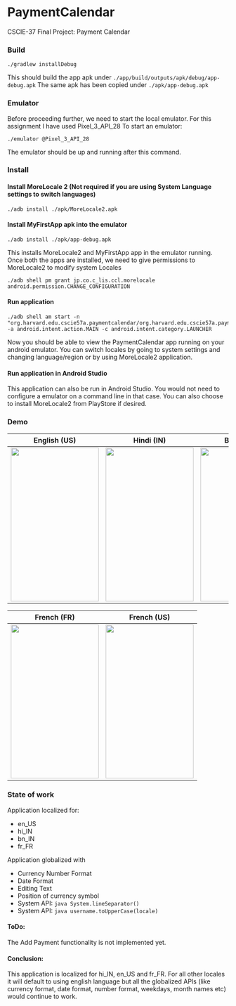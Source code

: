 # PaymentCalendar
CSCIE-37 Final Project: Payment Calendar

### Build
```shell
./gradlew installDebug
```
This should build the app apk under `./app/build/outputs/apk/debug/app-debug.apk`
The same apk has been copied under `./apk/app-debug.apk`

### Emulator
Before proceeding further, we need to start the local emulator. For this assignment I have used Pixel_3_API_28
To start an emulator:
```shell
./emulator @Pixel_3_API_28
```
The emulator should be up and running after this command.

### Install
#### Install MoreLocale 2 (Not required if you are using System Language settings to switch languages)
```shell
./adb install ./apk/MoreLocale2.apk 
```

#### Install MyFirstApp apk into the emulator
```shell
./adb install ./apk/app-debug.apk 
```

This installs MoreLocale2 and MyFirstApp app in the emulator running. Once both the apps are installed, we need to give permissions to MoreLocale2 to modify system Locales

```shell
./adb shell pm grant jp.co.c_lis.ccl.morelocale android.permission.CHANGE_CONFIGURATION
```

#### Run application
```shell
./adb shell am start -n "org.harvard.edu.cscie57a.paymentcalendar/org.harvard.edu.cscie57a.paymentcalendar.MainActivity" -a android.intent.action.MAIN -c android.intent.category.LAUNCHER
```

Now you should be able to view the PaymentCalendar app running on your android emulator.
You can switch locales by going to system settings and changing language/region or by using MoreLocale2 application.

#### Run application in Android Studio
This application can also be run in Android Studio. You would not need to configure a emulator on a command line in that case. You can also choose to install MoreLocale2 from PlayStore if desired.

### Demo
English (US)            |  Hindi (IN)    |  Bengali (IN)
:-------------------------:|:-------------------------:|:-------------------------:
<img src="https://github.com/pritamdey251/PaymentCalendar/raw/master/demo/en_US.gif" alt="" height="350" width="200">  |  <img src="https://github.com/pritamdey251/PaymentCalendar/raw/master/demo/hi_IN.gif" alt="" height="350" width="200">  |  <img src="https://github.com/pritamdey251/PaymentCalendar/raw/master/demo/bn_IN.gif" alt="" height="350" width="200">

French (FR)   |   French (US)
:-------------------------:|:-------------------------:
<img src="https://github.com/pritamdey251/PaymentCalendar/raw/master/demo/fr_FR.gif" alt="" height="350" width="200">  |  <img src="https://github.com/pritamdey251/PaymentCalendar/raw/master/demo/fr_US.gif" alt="" height="350" width="200">

### State of work
Application localized for:
* en_US
* hi_IN
* bn_IN
* fr_FR


Application globalized with
* Currency Number Format
* Date Format
* Editing Text
* Position of currency symbol
* System API: ```java System.lineSeparator() ```
* System API: ```java username.toUpperCase(locale) ```

#### ToDo:
The Add Payment functionality is not implemented yet.

#### Conclusion:
This application is localized for hi_IN, en_US and fr_FR. For all other locales it will default to using english language but all the globalized APIs (like currency format, date format, number format, weekdays, month names etc) would continue to work.
